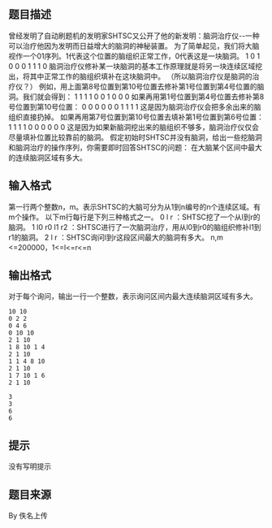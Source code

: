 


## 题目描述
曾经发明了自动刷题机的发明家SHTSC又公开了他的新发明：脑洞治疗仪--一种可以治疗他因为发明而日益增大的脑洞的神秘装置。
为了简单起见，我们将大脑视作一个01序列。1代表这个位置的脑组织正常工作，0代表这是一块脑洞。
1	0	1	0	0	0	1	1	1	0
脑洞治疗仪修补某一块脑洞的基本工作原理就是将另一块连续区域挖出，将其中正常工作的脑组织填补在这块脑洞中。
（所以脑洞治疗仪是脑洞的治疗仪？）
例如，用上面第8号位置到第10号位置去修补第1号位置到第4号位置的脑洞。我们就会得到：
1	1	1	1	0	0	1	0	0	0
如果再用第1号位置到第4号位置去修补第8号位置到第10号位置：
0	0	0	0	0	0	1	1	1	1
这是因为脑洞治疗仪会把多余出来的脑组织直接扔掉。
如果再用第7号位置到第10号位置去填补第1号位置到第6号位置：
1	1	1	1	0	0	0	0	0	0
这是因为如果新脑洞挖出来的脑组织不够多，脑洞治疗仪仅会尽量填补位置比较靠前的脑洞。
假定初始时SHTSC并没有脑洞，给出一些挖脑洞和脑洞治疗的操作序列，你需要即时回答SHTSC的问题：
在大脑某个区间中最大的连续脑洞区域有多大。
## 输入格式
第一行两个整数n，m。表示SHTSC的大脑可分为从1到n编号的n个连续区域。有m个操作。
以下m行每行是下列三种格式之一。
0 l r ：SHTSC挖了一个从l到r的脑洞。
1 l0 r0 l1 r2 ：SHTSC进行了一次脑洞治疗，用从l0到r0的脑组织修补l1到r1的脑洞。
2 l r ：SHTSC询问l到r这段区间最大的脑洞有多大。
n,m <=200000，1<=l<=r<=n
## 输出格式
对于每个询问，输出一行一个整数，表示询问区间内最大连续脑洞区域有多大。

```input1
10 10
0 2 2
0 4 6
0 10 10
2 1 10
1 8 10 1 4
2 1 10
1 1 4 8 10
2 1 10
1 7 10 1 6
2 1 10

```
```output1
3
3
6
6
```

## 提示
没有写明提示
## 题目来源
By 佚名上传


